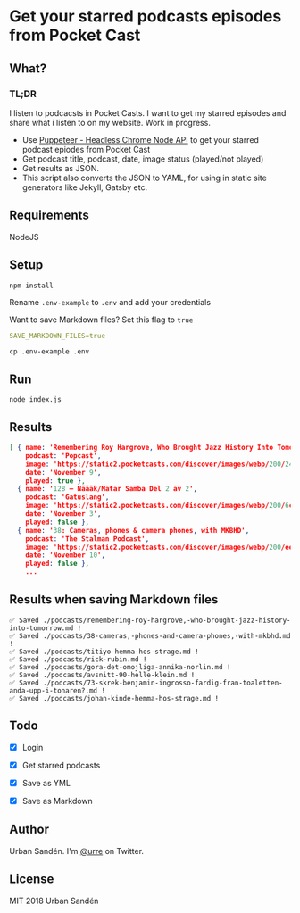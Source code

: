 # Get your starred podcasts episodes from Pocket Cast

## What?

### TL;DR
I listen to podcacsts in Pocket Casts. I want to get my starred episodes and share what i listen to on my website. Work in progress.

+ Use [Puppeteer - Headless Chrome Node API](https://github.com/GoogleChrome/puppeteer) to get your starred podcast epiodes from Pocket Cast
+ Get podcast title, podcast, date, image status (played/not played)
+ Get results as JSON.
+ This script also converts the JSON to YAML, for using in static site generators like Jekyll, Gatsby etc.

## Requirements

NodeJS

## Setup

```shell
npm install
```

Rename `.env-example` to `.env` and add your credentials

Want to save Markdown files? Set this flag to `true`
```yml
SAVE_MARKDOWN_FILES=true
```

```shell
cp .env-example .env
```

## Run
```shell
node index.js
```

## Results
```json
[ { name: 'Remembering Roy Hargrove, Who Brought Jazz History Into Tomorrow',
    podcast: 'Popcast',
    image: 'https://static2.pocketcasts.com/discover/images/webp/200/24f9a050-1b0c-012e-006e-00163e1b201c.webp',
    date: 'November 9',
    played: true },
  { name: '128 – Näääk/Matar Samba Del 2 av 2',
    podcast: 'Gatuslang',
    image: 'https://static2.pocketcasts.com/discover/images/webp/200/6cbdbba0-e7c3-012f-9714-723c91aeae46.webp',
    date: 'November 3',
    played: false },
  { name: '38: Cameras, phones & camera phones, with MKBHD',
    podcast: 'The Stalman Podcast',
    image: 'https://static2.pocketcasts.com/discover/images/webp/200/eeca35d0-b2bc-0135-9e5e-5bb073f92b78.webp',
    date: 'November 10',
    played: false },
    ...
```

## Results when saving Markdown files
```shell
✅ Saved ./podcasts/remembering-roy-hargrove,-who-brought-jazz-history-into-tomorrow.md !
✅ Saved ./podcasts/38-cameras,-phones-and-camera-phones,-with-mkbhd.md !
✅ Saved ./podcasts/titiyo-hemma-hos-strage.md !
✅ Saved ./podcasts/rick-rubin.md !
✅ Saved ./podcasts/gora-det-omojliga-annika-norlin.md !
✅ Saved ./podcasts/avsnitt-90-helle-klein.md !
✅ Saved ./podcasts/73-skrek-benjamin-ingrosso-fardig-fran-toaletten-anda-upp-i-tonaren?.md !
✅ Saved ./podcasts/johan-kinde-hemma-hos-strage.md !
```


## Todo

- [x] Login
- [x] Get starred podcasts
- [x] Save as YML
- [x] Save as Markdown


## Author
Urban Sandén. I'm [@urre](https://twitter.com/Urre) on Twitter.

## License
MIT 2018 Urban Sandén
